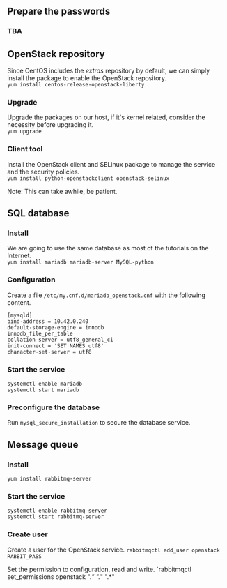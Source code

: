 ## Prepare the passwords
### TBA

## OpenStack repository
Since CentOS includes the _extras_ repository by default, we can simply install the package to enable the OpenStack repository.  
`yum install centos-release-openstack-liberty`

### Upgrade
Upgrade the packages on our host, if it's kernel related, consider the necessity before upgrading it.  
`yum upgrade`

### Client tool
Install the OpenStack client and SELinux package to manage the service and the security policies.  
`yum install python-openstackclient openstack-selinux`  

Note: This can take awhile, be patient.

## SQL database
### Install
We are going to use the same database as most of the tutorials on the Internet.  
`yum install mariadb mariadb-server MySQL-python`

### Configuration
Create a file `/etc/my.cnf.d/mariadb_openstack.cnf` with the following content.  
```
[mysqld]
bind-address = 10.42.0.240
default-storage-engine = innodb
innodb_file_per_table
collation-server = utf8_general_ci
init-connect = 'SET NAMES utf8'
character-set-server = utf8
```

### Start the service
`systemctl enable mariadb`  
`systemctl start mariadb`

### Preconfigure the database
Run `mysql_secure_installation` to secure the database service.

## Message queue
### Install
`yum install rabbitmq-server`

### Start the service
`systemctl enable rabbitmq-server`  
`systemctl start rabbitmq-server`

### Create user
Create a user for the OpenStack service.
`rabbitmqctl add_user openstack RABBIT_PASS`  

Set the permission to configuration, read and write.
`rabbitmqctl set_permissions openstack ".*" ".*" ".*"